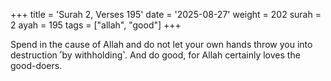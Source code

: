 +++
title = 'Surah 2, Verses 195'
date = '2025-08-27'
weight = 202
surah = 2
ayah = 195
tags = ["allah", "good"]
+++

Spend in the cause of Allah and do not let your own hands throw you into destruction ˹by withholding˺. And do good, for Allah certainly loves the good-doers.